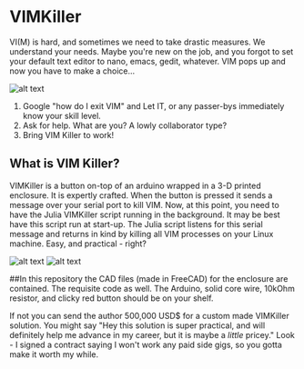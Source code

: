# VIMKiller
VI(M) is hard, and sometimes we need to take drastic measures. We understand your needs.
Maybe you're new on the job, and you forgot to set your default text editor to nano, emacs,
gedit, whatever. VIM pops up and now you have to make a choice...

![alt text](https://raw.githubusercontent.com/caseykneale/VIMKiller/master/pictures/screen.png)

1) Google "how do I exit VIM" and Let IT, or any passer-bys immediately know your skill level.
2) Ask for help. What are you? A lowly collaborator type?
3) Bring VIM Killer to work!

## What is VIM Killer?
VIMKiller is a button on-top of an arduino wrapped in a 3-D printed enclosure. It is expertly crafted.
When the button is pressed it sends a message over your serial port to kill VIM. Now, at this point,
you need to have the Julia VIMKiller script running in the background. It may be best have this script run at start-up. The Julia script listens for this serial message and returns in kind by killing all VIM processes on your Linux machine. Easy, and practical - right?

![alt text](https://raw.githubusercontent.com/caseykneale/VIMKiller/master/pictures/protectedbtn.jpg)
![alt text](https://raw.githubusercontent.com/caseykneale/VIMKiller/master/pictures/ready.jpg)

##In this repository
the CAD files (made in FreeCAD) for the enclosure are contained. The requisite code as well. The Arduino, solid core wire, 10kOhm resistor, and clicky red button should be on your shelf.

If not you can send the author 500,000 USD$ for a custom made VIMKiller solution. You might say "Hey this solution is super practical, and will definitely help me advance in my career, but it is maybe a *little* pricey." Look - I signed a contract saying I won't work any paid side gigs, so you gotta make it worth my while.
